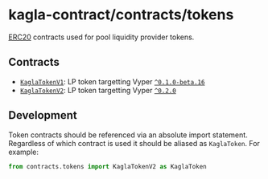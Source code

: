 # kagla-contract/contracts/tokens

[ERC20](https://eips.ethereum.org/EIPS/eip-20) contracts used for pool liquidity provider tokens.

## Contracts

* [`KaglaTokenV1`](KaglaTokenV1.vy): LP token targetting Vyper [`^0.1.0-beta.16`](https://vyper.readthedocs.io/en/stable/release-notes.html#v0-1-0-beta-16)
* [`KaglaTokenV2`](KaglaTokenV2.vy): LP token targetting Vyper [`^0.2.0`](https://vyper.readthedocs.io/en/stable/release-notes.html#v0-2-1)

## Development

Token contracts should be referenced via an absolute import statement. Regardless of which contract is used it should be aliased as `KaglaToken`. For example:

```python
from contracts.tokens import KaglaTokenV2 as KaglaToken
```

